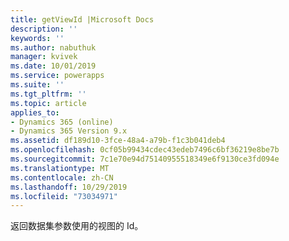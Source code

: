 ```yaml
---
title: getViewId |Microsoft Docs
description: ''
keywords: ''
ms.author: nabuthuk
manager: kvivek
ms.date: 10/01/2019
ms.service: powerapps
ms.suite: ''
ms.tgt_pltfrm: ''
ms.topic: article
applies_to:
- Dynamics 365 (online)
- Dynamics 365 Version 9.x
ms.assetid: df189d10-3fce-48a4-a79b-f1c3b041deb4
ms.openlocfilehash: 0cf05b99434cdec43edeb7496c6bf36219e8be7b
ms.sourcegitcommit: 7c1e70e94d75140955518349e6f9130ce3fd094e
ms.translationtype: MT
ms.contentlocale: zh-CN
ms.lasthandoff: 10/29/2019
ms.locfileid: "73034971"
---
```

返回数据集参数使用的视图的 Id。